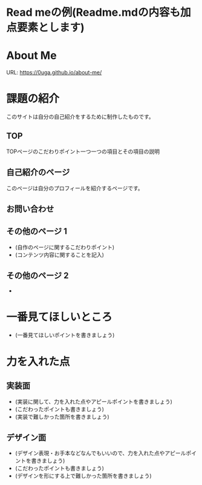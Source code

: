 # Read meの例(Readme.mdの内容も加点要素とします)

# About Me 

URL: https://0uga.github.io/about-me/

# 課題の紹介
このサイトは自分の自己紹介をするために制作したものです。

## TOP

TOPページのこだわりポイント一つ一つの項目とその項目の説明

## 自己紹介のページ

このページは自分のプロフィールを紹介するページです。

## お問い合わせ



## その他のページ 1

- (自作のページに関するこだわりポイント)
- (コンテンツ内容に関することを記入)

## その他のページ 2

- 

# 一番見てほしいところ

- (一番見てほしいポイントを書きましょう)

# 力を入れた点

## 実装面

- (実装に関して、力を入れた点やアピールポイントを書きましょう)
- (こだわったポイントも書きましょう)
- (実装で難しかった箇所を書きましょう)

## デザイン面

- (デザイン表現・お手本などなんでもいいので、力を入れた点やアピールポイントを書きましょう)
- (こだわったポイントも書きましょう)
- (デザインを形にする上で難しかった箇所を書きましょう)
